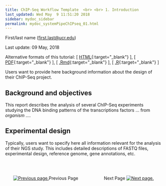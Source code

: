 ```yaml
---
title: ChIP-Seq Workflow Template  <br> <br> 1. Introduction
last_updated: Wed May  9 11:51:20 2018
sidebar: mydoc_sidebar
permalink: mydoc_systemPipeChIPseq_01.html
---
```

First/last name (first.last@ucr.edu)

Last update: 09 May, 2018 

Alternative formats of this tutorial:
[ [HTML](http://girke.bioinformatics.ucr.edu/GEN242/pages/mydoc/systemPipeChIPseq.html){:target="_blank"} ],
[ [PDF](http://girke.bioinformatics.ucr.edu/GEN242/pages/mydoc/systemPipeChIPseq.pdf){:target="_blank"} ],
[ [.Rmd](https://raw.githubusercontent.com/tgirke/GEN242/gh-pages/_vignettes/12_ChIPseqWorkflow/systemPipeChIPseq.Rmd){:target="_blank"} ],
[ [.R](https://raw.githubusercontent.com/tgirke/GEN242/gh-pages/_vignettes/12_ChIPseqWorkflow/systemPipeChIPseq.R){:target="_blank"} ]


Users want to provide here background information about the design of their ChIP-Seq project.

## Background and objectives

This report describes the analysis of several ChIP-Seq experiments
studying the DNA binding patterns of the transcriptions factors ... from
*organism* ....

## Experimental design

Typically, users want to specify here all information relevant for the
analysis of their NGS study. This includes detailed descriptions of
FASTQ files, experimental design, reference genome, gene annotations,
etc.

<br><br><center><a href="mydoc_systemPipeChIPseq_01.html"><img src="images/left_arrow.png" alt="Previous page."></a>Previous Page &nbsp; &nbsp; &nbsp; &nbsp; &nbsp; &nbsp; &nbsp; &nbsp; &nbsp; &nbsp; Next Page
<a href="mydoc_systemPipeChIPseq_02.html"><img src="images/right_arrow.png" alt="Next page."></a></center>
